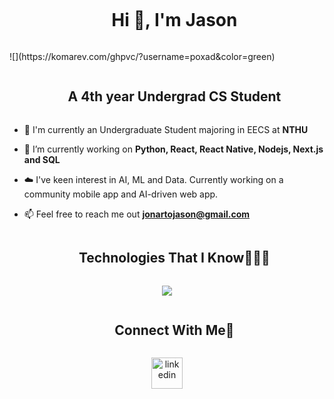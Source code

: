

<!--h1 without bottom border-->
<div id="user-content-toc">
  <ul align="center">
    <summary><h1 style="display: inline-block">Hi 👋, I'm Jason</h1></summary>
  </ul>
</div>
![](https://komarev.com/ghpvc/?username=poxad&color=green)


<!--h2 without bottom border-->
<div id="user-content-toc">
  <ul align="center">
    <summary><h2 style="display: inline-block">A 4th year Undergrad CS Student</h2></summary>
  </ul>
</div>


<!--Intro start-->
- 🏫 I'm currently an Undergraduate Student majoring in EECS at **NTHU**

- 🔭 I’m currently working on **Python, React, React Native, Nodejs, Next.js and SQL**

- ☁️ I've keen interest in AI, ML and Data. Currently working on a community mobile app and AI-driven web app.

- 📫 Feel free to reach me out **jonartojason@gmail.com**
<!--Intro end-->


</p>        
<!--- stats (end) -->


<!--h1 without bottom border-->
<div id="user-content-toc">
  <ul align="center">
    <summary><h2 style="display: inline-block">Technologies That I Know👨🏻‍💻</h2></summary>
  </ul>
</div>
<!--tech stack icons-->
<p align="center">
  <a href="https://skillicons.dev">
    <img src="https://skillicons.dev/icons?i=git,cpp,css,prisma,figma,firebase,redis,github,html,js,linux,md,materialui,mongodb,mysql,nextjs,nodejs,postman,py,react,redux,tailwind,ts,vscode&perline=14" />
  </a>
</p>


<!-- Connect with me -->
<!--h2 without bottom border-->
<div id="user-content-toc">
  <ul align="center">
    <summary><h2 style="display: inline-block">Connect With Me🤝</h2></summary>
  </ul>
</div>

<!--icons and links-->
<p align="center">
<a href="https://www.linkedin.com/in/jasonjonarto/" target="blank"><img align="center" src="https://user-images.githubusercontent.com/88904952/234979284-68c11d7f-1acc-4f0c-ac78-044e1037d7b0.png" alt="linkedin" height="50" width="50" /></a>
  
</p>


